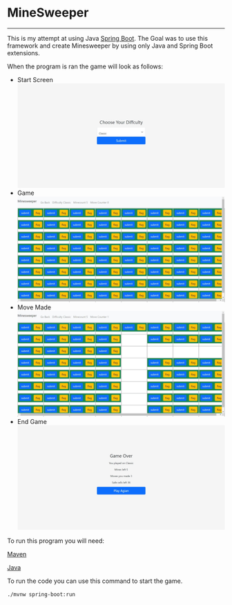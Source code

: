 
# MineSweeper
---

This is my attempt at using Java [Spring Boot](https://spring.io/ "Spring Boot"). The Goal was to use this framework and create Minesweeper by using only Java and Spring Boot extensions.

When the program is ran the game will look as follows:
- Start Screen
    ![](/pictures/start.jpeg)
- Game
    ![](/pictures/newgame.jpeg)
- Move Made
    ![](/pictures/action.jpeg)
- End Game
    ![](/pictures/gameover.jpeg)

To run this program you will need:

[Maven](https://maven.apache.org/)

[Java](https://openjdk.org/)


To run the code you can use this command to start the game.
```
./mvnw spring-boot:run
```
